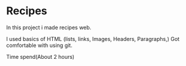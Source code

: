 # Recipes

In this project i made recipes web.

I used basics of HTML (lists, links, Images, Headers, Paragraphs,)
Got comfortable with using git.

Time spend(About 2 hours)